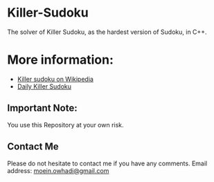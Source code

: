 # Killer-Sudoku
The solver of Killer Sudoku, as the hardest version of Sudoku, in C++.

# More information:
* [Killer sudoku on Wikipedia](https://en.wikipedia.org/wiki/Killer_sudoku)
* [Daily Killer Sudoku](http://www.dailykillersudoku.com/)

## Important Note:
You use this Repository at your own risk.

## Contact Me
Please do not hesitate to contact me if you have any comments.
Email address: [moein.owhadi@gmail.com](mailto:moein.owhadi@gmail.com)
